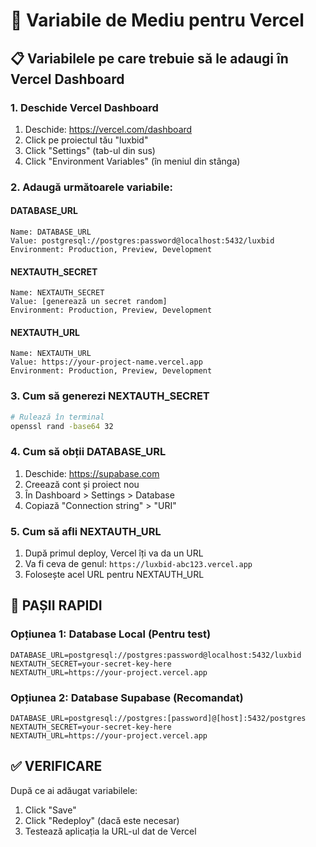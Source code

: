 # 🔧 Variabile de Mediu pentru Vercel

## 📋 Variabilele pe care trebuie să le adaugi în Vercel Dashboard

### **1. Deschide Vercel Dashboard**
1. Deschide: https://vercel.com/dashboard
2. Click pe proiectul tău "luxbid"
3. Click "Settings" (tab-ul din sus)
4. Click "Environment Variables" (în meniul din stânga)

### **2. Adaugă următoarele variabile:**

#### **DATABASE_URL**
```
Name: DATABASE_URL
Value: postgresql://postgres:password@localhost:5432/luxbid
Environment: Production, Preview, Development
```

#### **NEXTAUTH_SECRET**
```
Name: NEXTAUTH_SECRET
Value: [generează un secret random]
Environment: Production, Preview, Development
```

#### **NEXTAUTH_URL**
```
Name: NEXTAUTH_URL
Value: https://your-project-name.vercel.app
Environment: Production, Preview, Development
```

### **3. Cum să generezi NEXTAUTH_SECRET**
```bash
# Rulează în terminal
openssl rand -base64 32
```

### **4. Cum să obții DATABASE_URL**
1. Deschide: https://supabase.com
2. Creează cont și proiect nou
3. În Dashboard > Settings > Database
4. Copiază "Connection string" > "URI"

### **5. Cum să afli NEXTAUTH_URL**
1. După primul deploy, Vercel îți va da un URL
2. Va fi ceva de genul: `https://luxbid-abc123.vercel.app`
3. Folosește acel URL pentru NEXTAUTH_URL

## 🎯 **PAȘII RAPIDI**

### **Opțiunea 1: Database Local (Pentru test)**
```
DATABASE_URL=postgresql://postgres:password@localhost:5432/luxbid
NEXTAUTH_SECRET=your-secret-key-here
NEXTAUTH_URL=https://your-project.vercel.app
```

### **Opțiunea 2: Database Supabase (Recomandat)**
```
DATABASE_URL=postgresql://postgres:[password]@[host]:5432/postgres
NEXTAUTH_SECRET=your-secret-key-here
NEXTAUTH_URL=https://your-project.vercel.app
```

## ✅ **VERIFICARE**

După ce ai adăugat variabilele:
1. Click "Save"
2. Click "Redeploy" (dacă este necesar)
3. Testează aplicația la URL-ul dat de Vercel
